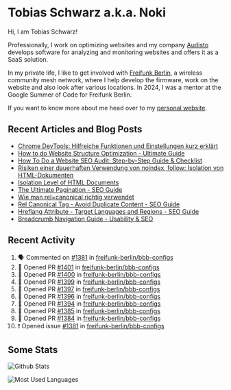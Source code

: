 # Tobias Schwarz a.k.a. Noki

Hi, I am Tobias Schwarz!

Professionally, I work on optimizing websites and my company [Audisto](https://audisto.com/) develops software for analyzing and monitoring websites and offers it as a SaaS solution.

In my private life, I like to get involved with [Freifunk Berlin](https://berlin.freifunk.net/en/), a wireless community mesh network, where I help develop the firmware, work on the website and also look after various locations. In 2024, I was a mentor at the Google Summer of Code for Freifunk Berlin.

If you want to know more about me head over to my [personal website](https://www.tobias-schwarz.com/).

## Recent Articles and Blog Posts

* [Chrome DevTools: Hilfreiche Funktionen und Einstellungen kurz erklärt](https://www.afs-akademie.org/magazin/chrome-devtools/)
* [How to do Website Structure Optimization - Ultimate Guide](https://audisto.com/guides/structure-optimization/)
* [How To Do a Website SEO Audit: Step-by-Step Guide & Checklist](https://audisto.com/guides/website-audit/)
* [Risiken einer dauerhaften Verwendung von noindex, follow: Isolation von HTML-Dokumenten](https://www.websiteboosting.com/magazin/55/risiken-einer-dauerhaften-verwendung-von-noindex-follow-isolation-von-html-dokumenten.html)
* [Isolation Level of HTML Documents](https://audisto.com/help/crawler/features/isolation/)
* [The Ultimate Pagination - SEO Guide](https://audisto.com/guides/pagination/)
* [Wie man rel=canonical richtig verwendet](https://www.websiteboosting.com/magazin/35/wie-man-relcanonical-richtig-einsetzt.html)
* [Rel Canonical Tag - Avoid Duplicate Content - SEO Guide](https://audisto.com/guides/canonical/)
* [Hreflang Attribute - Target Languages and Regions - SEO Guide](https://audisto.com/guides/hreflang/)
* [Breadcrumb Navigation Guide - Usability & SEO](https://audisto.com/guides/breadcrumb/)

## Recent Activity

<!--START_SECTION:activity-->
1. 🗣 Commented on [#1381](https://github.com/freifunk-berlin/bbb-configs/issues/1381#issuecomment-3433731739) in [freifunk-berlin/bbb-configs](https://github.com/freifunk-berlin/bbb-configs)
2. 💪 Opened PR [#1401](undefined) in [freifunk-berlin/bbb-configs](https://github.com/freifunk-berlin/bbb-configs)
3. 💪 Opened PR [#1400](undefined) in [freifunk-berlin/bbb-configs](https://github.com/freifunk-berlin/bbb-configs)
4. 💪 Opened PR [#1399](undefined) in [freifunk-berlin/bbb-configs](https://github.com/freifunk-berlin/bbb-configs)
5. 💪 Opened PR [#1397](undefined) in [freifunk-berlin/bbb-configs](https://github.com/freifunk-berlin/bbb-configs)
6. 💪 Opened PR [#1396](undefined) in [freifunk-berlin/bbb-configs](https://github.com/freifunk-berlin/bbb-configs)
7. 💪 Opened PR [#1394](undefined) in [freifunk-berlin/bbb-configs](https://github.com/freifunk-berlin/bbb-configs)
8. 💪 Opened PR [#1385](undefined) in [freifunk-berlin/bbb-configs](https://github.com/freifunk-berlin/bbb-configs)
9. 💪 Opened PR [#1384](undefined) in [freifunk-berlin/bbb-configs](https://github.com/freifunk-berlin/bbb-configs)
10. ❗ Opened issue [#1381](https://github.com/freifunk-berlin/bbb-configs/issues/1381) in [freifunk-berlin/bbb-configs](https://github.com/freifunk-berlin/bbb-configs)
<!--END_SECTION:activity-->

## Some Stats

![Github Stats](https://github-readme-stats.vercel.app/api?username=noki&rank_icon=github&theme=transparent&card_width=450)

![Most Used Languages](https://github-readme-stats.vercel.app/api/top-langs?username=noki&layout=compact&langs_count=8&theme=transparent&card_width=450)
